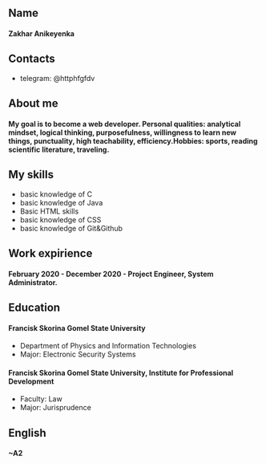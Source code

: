 ## Name 
#### Zakhar Anikeyenka
## Contacts
* telegram: @httphfgfdv
## About me 
#### My goal is to become a web developer. Personal qualities: analytical mindset, logical thinking, purposefulness, willingness to learn new things, punctuality, high teachability, efficiency.Hobbies: sports, reading scientific literature, traveling.
## My skills
* basic knowledge of C
* basic knowledge of Java
* Basic HTML skills
* basic knowledge of CSS
* basic knowledge of Git&Github
## Work expirience
#### February 2020 - December 2020 - Project Engineer, System Administrator.
## Education
#### Francisk Skorina Gomel State University
* Department of Physics and Information Technologies
* Major: Electronic Security Systems
####
#### Francisk Skorina Gomel State University, Institute for Professional Development
* Faculty: Law   
* Major: Jurisprudence
## English 
#### ~A2